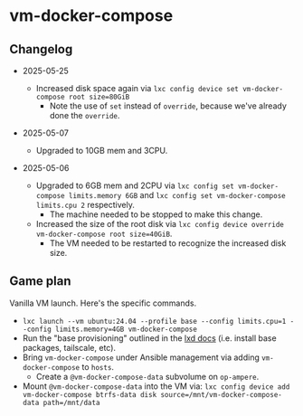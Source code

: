 # vm-docker-compose

## Changelog

- 2025-05-25
    - Increased disk space again via `lxc config device set vm-docker-compose
      root size=80GiB`
        - Note the use of `set` instead of `override`, because we've already
          done the `override`.

- 2025-05-07
    - Upgraded to 10GB mem and 3CPU.

- 2025-05-06
    - Upgraded to 6GB mem and 2CPU via `lxc config set vm-docker-compose
      limits.memory 6GB` and `lxc config set vm-docker-compose limits.cpu 2`
      respectively.
        - The machine needed to be stopped to make this change.
    - Increased the size of the root disk via `lxc config device override
      vm-docker-compose root size=40GiB`.
        - The VM needed to be restarted to recognize the increased disk size.

## Game plan

Vanilla VM launch. Here's the specific commands.

- `lxc launch --vm ubuntu:24.04 --profile base --config limits.cpu=1 --config limits.memory=4GB vm-docker-compose`
- Run the "base provisioning" outlined in the [lxd docs](../lxd/README.md) (i.e.
  install base packages, tailscale, etc).
- Bring `vm-docker-compose` under Ansible management via adding
  `vm-docker-compose` to `hosts`.
  - Create a `@vm-docker-compose-data` subvolume on `op-ampere`.
- Mount `@vm-docker-compose-data` into the VM via: `lxc config device add vm-docker-compose btrfs-data disk source=/mnt/vm-docker-compose-data path=/mnt/data`
